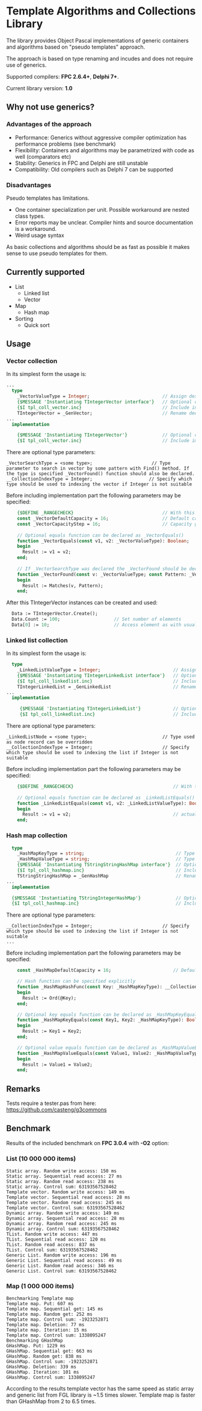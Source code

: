 # Template Algorithms and Collections Library

The library provides Object Pascal implementations of generic containers and algorithms
based on "pseudo templates" approach.

The approach is based on type renaming and incudes and does not require use of generics.

Supported compilers: **FPC 2.6.4+**, **Delphi 7+**.

Current library version: **1.0**

## Why not use generics?

### Advantages of the approach

* Performance: Generics without aggressive compiler optimization has performance problems (see benchmark)
* Flexibility: Containers and algorithms may be parametrized with code as well (comparators etc)
* Stability: Generics in FPC and Delphi are still unstable
* Compatibility: Old compilers such as Delphi 7 can be supported

### Disadvantages

Pseudo templates has limitations.

* One container specialization per unit. Possible workaround are nested class types.
* Error reports may be unclear. Compiler hints and source documentation is a workaround.
* Weird usage syntax

As basic collections and algorithms should be as fast as possible it makes sense to use pseudo templates for them.

## Currently supported

* List
  * Linked list
  * Vector
* Map
  * Hash map
* Sorting
  * Quick sort

## Usage

### Vector collection

In its simplest form the usage is:

```pascal
...
  type
    _VectorValueType = Integer;                           // Assign desired type to _VectorValueType. This will be the type of the vector elements.
    {$MESSAGE 'Instantiating TIntegerVector interface'}   // Optional compiler message may be helpful for debugging
    {$I tpl_coll_vector.inc}                              // Include interface part of the template
    TIntegerVector = _GenVector;                          // Rename declared in template class to something reasonable
...
  implementation

    {$MESSAGE 'Instantiating TIntegerVector'}             // Optional compiler message may be helpful for debugging
    {$I tpl_coll_vector.inc}                              // Include implementation part of the template
```

There are optional type parameters:

    _VectorSearchType = <some type>;                      // Type parameter to search in vector by some pattern with Find() method. If the type is specified _VectorFound() function should also be declared.
    __CollectionIndexType = Integer;                     // Specify which type should be used to indexing the vector if Integer is not suitable

Before including implementation part the following parameters may be specified:
```pascal
    {$DEFINE _RANGECHECK}                                 // With this define a range check will be performed for each access to a vector element
    const _VectorDefaultCapacity = 16;                    // Default capacity of the vector
    const _VectorCapacityStep = 16;                       // Capacity growing step
    
    // Optional equals function can be declared as _VectorEquals()
    function _VectorEquals(const v1, v2: _VectorValueType): Boolean;
    begin
      Result := v1 = v2;
    end;
    
    // If _VectorSearchType was declared the _VectorFound should be declared and return True if v matches Pattern
    function _VectorFound(const v: _VectorValueType; const Pattern: _VectorSearchType): Boolean;
    begin
      Result := Matches(v, Pattern);
    end;
```

After this TIntegerVector instances can be created and used:
```pascal
  Data := TIntegerVector.Create();
  Data.Count := 100;                    // Set number of elements
  Data[0] := 10;                        // Access element as with usual array
```

### Linked list collection

In its simplest form the usage is:

```pascal
  type
    _LinkedListValueType = Integer;                           // Assign desired type to _LinkedListValueType. This will be the type of the linked list nodes.
    {$MESSAGE 'Instantiating TIntegerLinkedList interface'}   // Optional compiler message may be helpful for debugging 
    {$I tpl_coll_linkedlist.inc}                              // Include interface part of the template
    TIntegerLinkedList = _GenLinkedList                       // Rename declared in template class  to something reasonable
...
  implementation

     {$MESSAGE 'Instantiating TIntegerLinkedList'}            // Optional compiler message may be helpful for debugging
     {$I tpl_coll_linkedlist.inc}                             // Include implementation part of the template
```

There are optional type parameters:

    _LinkedListNode = <some type>;                            // Type used as node record can be overridden
    __CollectionIndexType = Integer;                          // Specify which type should be used to indexing the list if Integer is not suitable

Before including implementation part the following parameters may be specified:
```pascal
    {$DEFINE _RANGECHECK}                                     // With this define a range check will be performed for each indexed access to a list element
    
    // Optional equals function can be declared as _LinkedListEquals() to be used in methods like IndexOf()
    function _LinkedListEquals(const v1, v2: _LinkedListValueType): Boolean;
    begin
      Result := v1 = v2;                                      // actual comparing code
    end;
```

### Hash map collection

```pascal
  type
    _HashMapKeyType = string;                                  // Type used as map key
    _HashMapValueType = string;                                // Type used as map value
    {$MESSAGE 'Instantiating TStringStringHashMap interface'}  // Optional compiler message may be helpful for debugging 
    {$I tpl_coll_hashmap.inc}                                  // Include interface part of the template
    TStringStringHashMap = _GenHashMap                         // Rename declared in template class to something reasonable
...
  implementation

  {$MESSAGE 'Instantiating TStringIntegerHashMap'}             // Optional compiler message may be helpful for debugging
  {$I tpl_coll_hashmap.inc}                                    // Include implementation part of the template
```

There are optional type parameters:

    __CollectionIndexType = Integer;                          // Specify which type should be used to indexing the list if Integer is not suitable
    ...

Before including implementation part the following parameters may be specified:
```pascal
    const _HashMapDefaultCapacity = 16;                       // Default hash map capacity

    // Hash function can be specified explicitly
    function _HashMapHashFunc(const Key: _HashMapKeyType): __CollectionIndexType;
    begin
      Result := Ord(@Key);
    end;

    // Optional key equals function can be declared as _HashMapKeyEquals() to be used instead of "="
    function _HashMapKeyEquals(const Key1, Key2: _HashMapKeyType): Boolean;
    begin
      Result := Key1 = Key2;
    end;

    // Optional value equals function can be declared as _HashMapValueEquals() to be used instead of "="
    function _HashMapValueEquals(const Value1, Value2: _HashMapValueType): Boolean;
    begin
      Result := Value1 = Value2;
    end;
```

## Remarks

Tests require a tester.pas from here: https://github.com/casteng/g3commons

## Benchmark

Results of the included benchmark on **FPC 3.0.4** with **-O2** option:

### List (10 000 000 items)

    Static array. Random write access: 150 ms
    Static array. Sequential read access: 27 ms
    Static array. Random read access: 238 ms
    Static array. Control sum: 63193567528462
    Template vector. Random write access: 149 ms
    Template vector. Sequential read access: 28 ms
    Template vector. Random read access: 245 ms
    Template vector. Control sum: 63193567528462
    Dynamic array. Random write access: 149 ms
    Dynamic array. Sequential read access: 28 ms
    Dynamic array. Random read access: 245 ms
    Dynamic array. Control sum: 63193567528462
    TList. Random write access: 447 ms
    TList. Sequential read access: 120 ms
    TList. Random read access: 837 ms
    TList. Control sum: 63193567528462
    Generic List. Random write access: 196 ms
    Generic List. Sequential read access: 49 ms
    Generic List. Random read access: 346 ms
    Generic List. Control sum: 63193567528462

### Map (1 000 000 items)

    Benchmarking Template map
    Template map. Put: 607 ms
    Template map. Sequential get: 145 ms
    Template map. Random get: 252 ms
    Template map. Control sum: -1923252871
    Template map. Deletion: 77 ms
    Template map. Iteration: 15 ms
    Template map. Control sum: 1338095247
    Benchmarking GHashMap
    GHashMap. Put: 1229 ms
    GHashMap. Sequential get: 663 ms
    GHashMap. Random get: 838 ms
    GHashMap. Control sum: -1923252871
    GHashMap. Deletion: 339 ms
    GHashMap. Iteration: 101 ms
    GHashMap. Control sum: 1338095247


According to the results template vector has the same speed as static array and generic list from FGL library is ~1.5 times slower.
Template map is faster than GHashMap from 2 to 6.5 times.
